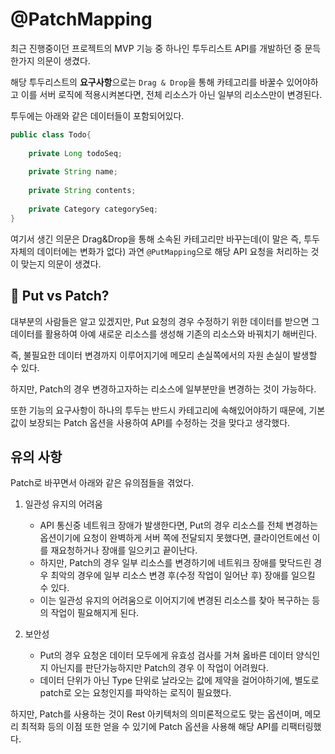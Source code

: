 # @PatchMapping

최근 진행중이던 프로젝트의 MVP 기능 중 하나인 투두리스트 API를 개발하던 중 문득 한가지 의문이 생겼다.

해당 투두리스트의 **요구사항**으로는 `Drag & Drop`을 통해 카테고리를 바꿀수 있어야하고 이를 서버 로직에 적용시켜본다면, 전체 리소스가 아닌 일부의 리소스만이 변경된다.

투두에는 아래와 같은 데이터들이 포함되어있다.

```java
public class Todo{
	
	private Long todoSeq;
	
	private String name;
	
	private String contents;
	
	private Category categorySeq;
}
```

여기서 생긴 의문은 Drag&Drop을 통해 소속된 카테고리만 바꾸는데(이 말은 즉, 투두 자체의 데이터에는 변화가 없다) 과연 `@PutMapping`으로 해당 API 요청을 처리하는 것이 맞는지 의문이 생겼다.

## 🤔 Put vs Patch?
대부분의 사람들은 알고 있겠지만, Put 요청의 경우 수정하기 위한 데이터를 받으면 그 데이터를 활용하여 아예 새로운 리소스를 생성해 기존의 리소스와 바꿔치기 해버린다.

즉, 불필요한 데이터 변경까지 이루어지기에 메모리 손실쪽에서의 자원 손실이 발생할 수 있다.

하지만, Patch의 경우 변경하고자하는 리소스에 일부분만을 변경하는 것이 가능하다. 

또한 기능의 요구사항이 하나의 투두는 반드시 카테고리에 속해있어야하기 때문에, 기본값이 보장되는 Patch 옵션을 사용하여 API를 수정하는 것을 맞다고 생각했다.


## 유의 사항
Patch로 바꾸면서 아래와 같은 유의점들을 겪었다.

1. 일관성 유지의 어려움 
   - API 통신중 네트워크 장애가 발생한다면, Put의 경우 리소스를 전체 변경하는 옵션이기에 요청이 완벽하게 서버 쪽에 전달되지 못했다면, 클라이언트에선 이를 재요청하거나 장애를 일으키고 끝이난다.
   - 하지만, Patch의 경우 일부 리소스를 변경하기에 네트워크 장애를 맞닥드린 경우 최악의 경우에 일부 리소스 변경 후(수정 작업이 일어난 후) 장애를 일으킬 수 있다.
   - 이는 일관성 유지의 어려움으로 이어지기에 변경된 리소스를 찾아 복구하는 등의 작업이 필요해지게 된다.

2. 보안성
   - Put의 경우 요청온 데이터 모두에게 유효성 검사를 거쳐 옳바른 데이터 양식인지 아닌지를 판단가능하지만 Patch의 경우 이 작업이 어려웠다.
   - 데이터 단위가 아닌 Type 단위로 날라오는 값에 제약을 걸어야하기에, 별도로 patch로 오는 요청인지를 파악하는 로직이 필요했다.

하지만, Patch를 사용하는 것이 Rest 아키텍처의 의미론적으로도 맞는 옵션이며, 메모리 최적화 등의 이점 또한 얻을 수 있기에 Patch 옵션을 사용해 해당 API를 리팩터링했다.